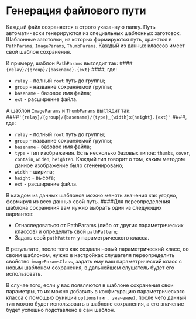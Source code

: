 # Генерация файлового пути

Каждый файл сохраняется в строго указанную папку. Путь автоматически генерируются из специальных шаблонных заготовок.
Шаблонные заготовки, из которых формируются путь, хранятся в `PathParams`, `ImageParams`, `ThumbParams`. Каждый из данных классов имеет свой шаблон сохранения. 

К примеру, шаблон  `PathParams` выглядит так: 
####`{relay}/{group}/{basename}.{ext}`
####, где: 
 - `relay` - полный `root` путь до группы;
 - `group` - название сохраняемой группы; 
 - `basename` - базовое имя файла;
 - `ext` - расширение файла. 

А шаблон `ImageParams` и `ThumbParams` выглядит так: 
####`'{relay}/{group}/{basename}/{type}_{width}x{height}.{ext}'`
####, где:
 - `relay` - полный `root` путь до группы;
 - `group` - название сохраняемой группы; 
 - `basename` - базовое имя файла;
 - `type` - тип изображения. Есть несколько базовых типов: `thumbs`, `cover`, `contain`, `widen`, `heighten`. Каждый тип говорит о том, каким методом данное изображение было сгененировано;
 - `width` - ширина;
 - `height` - высота;
 - `ext` - расширение файла. 

В каждом из данных шаблонов можно менять значения как угодно, формируя из всех данных свой путь. 
####Для переопределения шаблона сохранения вам нужно выбрать один из следующих вариантов: 
 - Отнаследоваться от PathParams (либо от других параметрических классов) и определить свой `pathPattern`;
 - Задать свой `pathPattern` у параметрического класса. 

В результате, после того как создали новый параметрический класс, со своим шаблоном, нужно в настройках слушателя переопределить свойство `imageParamsClass`, задать ему ваш параметрический класс с новым шаблоном сохранения, в дальнейшем слушатель будет его использовать.

В случае того, если у вас появляются в шаблоне сохранения свои параметры, то их можно добавить в конфигурацию параметрического класса с помощью функции `options(тип, значение)`, после чего данный тип можно будет использовать в шаблоне сохранения, а его значение будет успешно подставлено в сам шаблон.